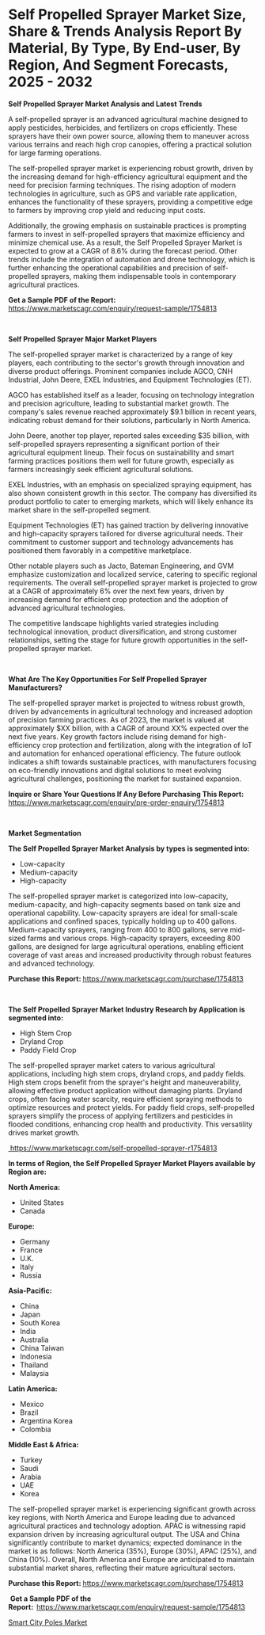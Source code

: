 <p><h1>Self Propelled Sprayer Market Size, Share & Trends Analysis Report By Material, By Type, By End-user, By Region, And Segment Forecasts, 2025 - 2032</h1></p><p><strong>Self Propelled Sprayer Market Analysis and Latest Trends</strong></p>
<p><p>A self-propelled sprayer is an advanced agricultural machine designed to apply pesticides, herbicides, and fertilizers on crops efficiently. These sprayers have their own power source, allowing them to maneuver across various terrains and reach high crop canopies, offering a practical solution for large farming operations. </p><p>The self-propelled sprayer market is experiencing robust growth, driven by the increasing demand for high-efficiency agricultural equipment and the need for precision farming techniques. The rising adoption of modern technologies in agriculture, such as GPS and variable rate application, enhances the functionality of these sprayers, providing a competitive edge to farmers by improving crop yield and reducing input costs. </p><p>Additionally, the growing emphasis on sustainable practices is prompting farmers to invest in self-propelled sprayers that maximize efficiency and minimize chemical use. As a result, the Self Propelled Sprayer Market is expected to grow at a CAGR of 8.6% during the forecast period. Other trends include the integration of automation and drone technology, which is further enhancing the operational capabilities and precision of self-propelled sprayers, making them indispensable tools in contemporary agricultural practices.</p></p>
<p><strong>Get a Sample PDF of the Report:&nbsp;</strong> <a href="https://www.marketscagr.com/enquiry/request-sample/1754813?utm_campaign=2634&utm_medium=2&utm_source=Github&utm_content=ia&utm_term=10042025&utm_id=self-propelled-sprayer">https://www.marketscagr.com/enquiry/request-sample/1754813</a></p>
<p>&nbsp;</p>
<p><strong>Self Propelled Sprayer Major Market Players</strong></p>
<p><p>The self-propelled sprayer market is characterized by a range of key players, each contributing to the sector's growth through innovation and diverse product offerings. Prominent companies include AGCO, CNH Industrial, John Deere, EXEL Industries, and Equipment Technologies (ET).</p><p>AGCO has established itself as a leader, focusing on technology integration and precision agriculture, leading to substantial market growth. The company's sales revenue reached approximately $9.1 billion in recent years, indicating robust demand for their solutions, particularly in North America.</p><p>John Deere, another top player, reported sales exceeding $35 billion, with self-propelled sprayers representing a significant portion of their agricultural equipment lineup. Their focus on sustainability and smart farming practices positions them well for future growth, especially as farmers increasingly seek efficient agricultural solutions.</p><p>EXEL Industries, with an emphasis on specialized spraying equipment, has also shown consistent growth in this sector. The company has diversified its product portfolio to cater to emerging markets, which will likely enhance its market share in the self-propelled segment.</p><p>Equipment Technologies (ET) has gained traction by delivering innovative and high-capacity sprayers tailored for diverse agricultural needs. Their commitment to customer support and technology advancements has positioned them favorably in a competitive marketplace.</p><p>Other notable players such as Jacto, Bateman Engineering, and GVM emphasize customization and localized service, catering to specific regional requirements. The overall self-propelled sprayer market is projected to grow at a CAGR of approximately 6% over the next few years, driven by increasing demand for efficient crop protection and the adoption of advanced agricultural technologies.</p><p>The competitive landscape highlights varied strategies including technological innovation, product diversification, and strong customer relationships, setting the stage for future growth opportunities in the self-propelled sprayer market.</p></p>
<p>&nbsp;</p>
<p><strong>What Are The Key Opportunities For Self Propelled Sprayer Manufacturers?</strong></p>
<p><p>The self-propelled sprayer market is projected to witness robust growth, driven by advancements in agricultural technology and increased adoption of precision farming practices. As of 2023, the market is valued at approximately $XX billion, with a CAGR of around XX% expected over the next five years. Key growth factors include rising demand for high-efficiency crop protection and fertilization, along with the integration of IoT and automation for enhanced operational efficiency. The future outlook indicates a shift towards sustainable practices, with manufacturers focusing on eco-friendly innovations and digital solutions to meet evolving agricultural challenges, positioning the market for sustained expansion.</p></p>
<p><strong>Inquire or Share Your Questions If Any Before Purchasing This Report:</strong> <a href="https://www.marketscagr.com/enquiry/pre-order-enquiry/1754813?utm_campaign=2634&utm_medium=2&utm_source=Github&utm_content=ia&utm_term=10042025&utm_id=self-propelled-sprayer">https://www.marketscagr.com/enquiry/pre-order-enquiry/1754813</a></p>
<p>&nbsp;</p>
<p><strong>Market Segmentation</strong></p>
<p><strong>The Self Propelled Sprayer Market Analysis by types is segmented into:</strong></p>
<p><ul><li>Low-capacity</li><li>Medium-capacity</li><li>High-capacity</li></ul></p>
<p><p>The self-propelled sprayer market is categorized into low-capacity, medium-capacity, and high-capacity segments based on tank size and operational capability. Low-capacity sprayers are ideal for small-scale applications and confined spaces, typically holding up to 400 gallons. Medium-capacity sprayers, ranging from 400 to 800 gallons, serve mid-sized farms and various crops. High-capacity sprayers, exceeding 800 gallons, are designed for large agricultural operations, enabling efficient coverage of vast areas and increased productivity through robust features and advanced technology.</p></p>
<p><strong>Purchase this Report:&nbsp;</strong><a href="https://www.marketscagr.com/purchase/1754813?utm_campaign=2634&utm_medium=2&utm_source=Github&utm_content=ia&utm_term=10042025&utm_id=self-propelled-sprayer">https://www.marketscagr.com/purchase/1754813</a></p>
<p>&nbsp;</p>
<p><strong>The Self Propelled Sprayer Market Industry Research by Application is segmented into:</strong></p>
<p><ul><li>High Stem Crop</li><li>Dryland Crop</li><li>Paddy Field Crop</li></ul></p>
<p><p>The self-propelled sprayer market caters to various agricultural applications, including high stem crops, dryland crops, and paddy fields. High stem crops benefit from the sprayer's height and maneuverability, allowing effective product application without damaging plants. Dryland crops, often facing water scarcity, require efficient spraying methods to optimize resources and protect yields. For paddy field crops, self-propelled sprayers simplify the process of applying fertilizers and pesticides in flooded conditions, enhancing crop health and productivity. This versatility drives market growth.</p></p>
<p><a href="https://www.marketscagr.com/self-propelled-sprayer-r1754813?utm_campaign=2634&utm_medium=2&utm_source=Github&utm_content=ia&utm_term=10042025&utm_id=self-propelled-sprayer">&nbsp;https://www.marketscagr.com/self-propelled-sprayer-r1754813</a></p>
<p><strong>In terms of Region, the Self Propelled Sprayer Market Players available by Region are:</strong></p>
<p>
    <p> <strong> North America: </strong>
        <ul>
            <li>United States</li>
            <li>Canada</li>
        </ul>
        </p> 
    <p> <strong> Europe: </strong>
        <ul>
            <li>Germany</li>
            <li>France</li>
            <li>U.K.</li>
            <li>Italy</li>
            <li>Russia</li>
        </ul>
        </p> 
    <p> <strong> Asia-Pacific: </strong>
        <ul>
            <li>China</li>
            <li>Japan</li>
            <li>South Korea</li>
            <li>India</li>
            <li>Australia</li>
            <li>China Taiwan</li>
            <li>Indonesia</li>
            <li>Thailand</li>
            <li>Malaysia</li>
        </ul>
        </p> 
    <p> <strong> Latin America: </strong>
        <ul>
            <li>Mexico</li>
            <li>Brazil</li>
            <li>Argentina Korea</li>
            <li>Colombia</li>
        </ul>
        </p> 
    <p> <strong> Middle East & Africa: </strong>
        <ul>
            <li>Turkey</li>
            <li>Saudi</li>
            <li>Arabia</li>
            <li>UAE</li>
            <li>Korea</li>
        </ul>
    </p>
    </p>
<p><p>The self-propelled sprayer market is experiencing significant growth across key regions, with North America and Europe leading due to advanced agricultural practices and technology adoption. APAC is witnessing rapid expansion driven by increasing agricultural output. The USA and China significantly contribute to market dynamics; expected dominance in the market is as follows: North America (35%), Europe (30%), APAC (25%), and China (10%). Overall, North America and Europe are anticipated to maintain substantial market shares, reflecting their mature agricultural sectors.</p></p>
<p><strong>Purchase this Report: </strong><a href="https://www.marketscagr.com/purchase/1754813?utm_campaign=2634&utm_medium=2&utm_source=Github&utm_content=ia&utm_term=10042025&utm_id=self-propelled-sprayer">https://www.marketscagr.com/purchase/1754813</a></p>
<p>&nbsp;<strong>Get a Sample PDF of the Report:&nbsp;&nbsp;</strong><a href="https://www.marketscagr.com/enquiry/request-sample/1754813?utm_campaign=2634&utm_medium=2&utm_source=Github&utm_content=ia&utm_term=10042025&utm_id=self-propelled-sprayer">https://www.marketscagr.com/enquiry/request-sample/1754813</a></p>
<p><strong></strong></p>
<p><p><a href="https://github.com/hirtzhulstsq/Market-Research-Report-List-1/blob/main/smart-city-poles-market.md?utm_campaign=2634&utm_medium=2&utm_source=Github&utm_content=ia&utm_term=10042025&utm_id=self-propelled-sprayer">Smart City Poles Market</a></p></p>